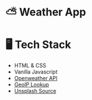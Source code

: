 # ⛅ Weather App
# 🖥️ Tech Stack
-   HTML & CSS
-   Vanilla Javascript
-   [Openweather API](https://openweathermap.org/api)
-   [GeoIP Lookup](https://geoiplookup.io/)
-   [Unsplash Source](https://source.unsplash.com/)


